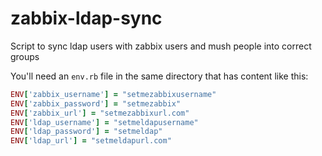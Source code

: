 # zabbix-ldap-sync
Script to sync ldap users with zabbix users and mush people into correct groups

You'll need an `env.rb` file in the same directory that has content like this:

```ruby
ENV['zabbix_username'] = "setmezabbixusername"
ENV['zabbix_password'] = "setmezabbix"
ENV['zabbix_url'] = "setmezabbixurl.com"
ENV['ldap_username'] = "setmeldapusername"
ENV['ldap_password'] = "setmeldap"
ENV['ldap_url'] = "setmeldapurl.com"
```
